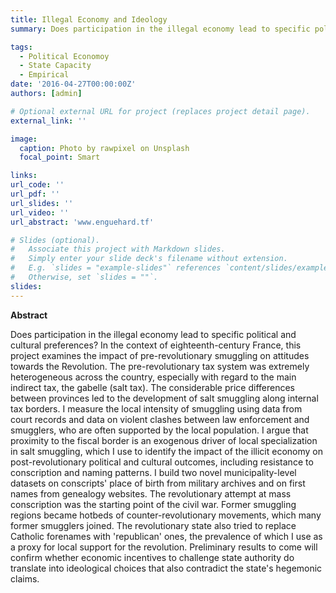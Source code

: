 ```yaml
---
title: Illegal Economy and Ideology 
summary: Does participation in the illegal economy lead to specific political and cultural preferences? In the context of eighteenth-century France, this project examines the impact of pre-revolutionary smuggling on attitudes towards the Revolution. <details> <summary>How do I dropdown?</summary> <br> This is how you dropdown. </details>

tags:
  - Political Economoy
  - State Capacity
  - Empirical
date: '2016-04-27T00:00:00Z'
authors: [admin]

# Optional external URL for project (replaces project detail page).
external_link: ''

image:
  caption: Photo by rawpixel on Unsplash
  focal_point: Smart

links:
url_code: ''
url_pdf: ''
url_slides: ''
url_video: ''
url_abstract: 'www.enguehard.tf'

# Slides (optional).
#   Associate this project with Markdown slides.
#   Simply enter your slide deck's filename without extension.
#   E.g. `slides = "example-slides"` references `content/slides/example-slides.md`.
#   Otherwise, set `slides = ""`.
slides:
---
```


**Abstract**

Does participation in the illegal economy lead to specific political and cultural preferences? In the context of eighteenth-century France, this project examines the impact of pre-revolutionary smuggling on attitudes towards the Revolution. The pre-revolutionary tax system was extremely heterogeneous across the country, especially with regard to the main indirect tax, the gabelle (salt tax). The considerable price differences between provinces led to the development of salt smuggling along internal tax borders. I measure the local intensity of smuggling using data from court records and data on violent clashes between law enforcement and smugglers, who are often supported by the local population. I argue that proximity to the fiscal border is an exogenous driver of local specialization in salt smuggling, which I use to identify the impact of the illicit economy on post-revolutionary political and cultural outcomes, including resistance to conscription and naming patterns. I build two novel municipality-level datasets on conscripts' place of birth from military archives and on first names from genealogy websites. The revolutionary attempt at mass conscription was the starting point of the civil war. Former smuggling regions became hotbeds of counter-revolutionary movements, which many former smugglers joined. The revolutionary state also tried to replace Catholic forenames with 'republican' ones, the prevalence of which I use as a proxy for local support for the revolution. Preliminary results to come will confirm whether economic incentives to challenge state authority do translate into ideological choices that also contradict the state's hegemonic claims.
